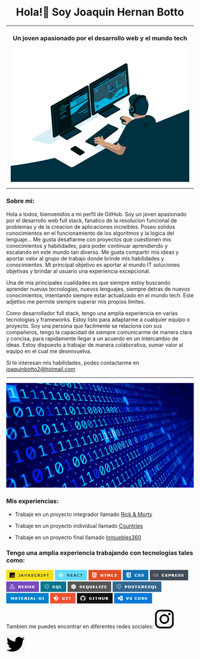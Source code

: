 <h1 align="center"> Hola!👋 Soy Joaquin Hernan Botto </h1>
<hr/>
<h3 align="center">Un joven apasionado por el desarrollo web y el mundo tech</h3>
<p align="center">
  <img src="giphy.gif" alt="GIF">
</p>
<hr />

### Sobre mi:

Hola a todos, bienvenidos a mi perfil de GitHub. Soy un joven apasionado por el desarrollo web full stack, fanatico de la resolucion funcional de problemas y de la creacion de aplicaciones increibles. Poseo solidos conocimientos en el funcionamiento de los algoritmos y la logica del lenguaje... Me gusta desafiarme con proyectos que cuestionen mis conocimientos y habilidades, para poder continuar aprendiendo y escalando en este mundo tan diverso. Me gusta compartir mis ideas y aportar valor al grupo de trabajo donde brinde mis habilidades y conocimientos. Mi principal objetivo es aportar al mundo IT soluciones objetivas y brindar al usuario una experiencia excepcional.

Una de mis principales cualidades es que siempre estoy buscando aprender nuevas tecnologias, nuevos lenguajes, siempre detras de nuevos conocimientos, intentando siempre estar actualizado en el mundo tech. Este adjetivo me permite siempre superar mis propios limites.

Como desarrollador full stack, tengo una amplia experiencia en varias tecnologias y frameworks. Estoy listo para adaptarme a cualquier equipo o proyecto. Soy una persona que facilmente se relaciona con sus compañeros, tengo la capacidad de siempre comunicarme de manera clara y concisa, para rapidamente llegar a un acuerdo en un intercambio de ideas. Estoy dispuesto a trabajar de manera colaborativa, sumar valor al equipo en el cual me desenvuelva.

Si te interesan mis habilidades, podes contactarme en <a>joaquinbotto2@hotmail.com</a>

<hr />
<p>
  <img src="coding.gif" alt="GIF">
</p>

### Mis experiencias:

- Trabaje en un proyecto integrador llamado [Rick & Morty](https://github.com/joaBotto/rickandmorty)

- Trabaje en un proyecto individual llamado [Countries](https://github.com/joaBotto/PI-Countries)

- Trabaje en un proyecto final llamado [Inmuebles360](https://github.com/joaBotto/proyectofinal)

### Tengo una amplia experiencia trabajando con tecnologias tales como:

![Alt text](image.png) ![Alt text](image-1.png) ![Alt text](image-2.png) ![Alt text](image-3.png) ![Alt text](image-4.png) ![Alt text](image-5.png) ![Alt text](image-6.png) ![Alt text](image-7.png) ![Alt text](image-8.png) ![Alt text](image-9.png) ![Alt text](image-10.png) ![Alt text](image-11.png) ![Alt text](image-12.png)

Tambien me puedes encontrar en diferentes redes sociales:
<a href="https://www.instagram.com/jjoaquinbotto7"><img src="image-13.png" alt="Instagram" width="50"></a>

<a href="https://www.twitter.com/bottojoaco"><img src="image-14.png" alt="Twitter" width="50"></a>
